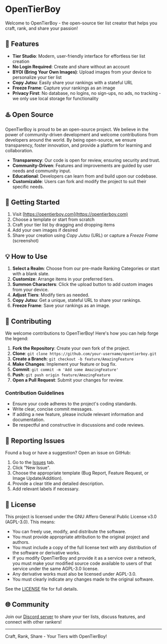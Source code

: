 # OpenTierBoy

Welcome to OpenTierBoy - the open-source tier list creator that helps you craft, rank, and share your passion!

## 🌟 Features

- **Tier Studio**: Modern, user-friendly interface for effortless tier list creation
- **No Login Required**: Create and share without an account
- **BYOI (Bring Your Own Images)**: Upload images from your device to personalize your tier list
- **Copy Jutsu**: Easily share your rankings with a stateful URL
- **Freeze Frame**: Capture your rankings as an image
- **Privacy First**: No database, no logins, no sign-ups, no ads, no tracking - we only use local storage for
  functionality

## ♨️ Open Source

OpenTierBoy is proud to be an open-source project. We believe in the power of community-driven development and welcome
contributions from developers around the world. By being open-source, we ensure transparency, foster innovation, and
provide a platform for learning and collaboration.

- **Transparency**: Our code is open for review, ensuring security and trust.
- **Community-Driven**: Features and improvements are guided by user needs and community input.
- **Educational**: Developers can learn from and build upon our codebase.
- **Customizable**: Users can fork and modify the project to suit their specific needs.

## 🚀 Getting Started

1. Visit [https://opentierboy.com](https://opentierboy.com)
2. Choose a template or start from scratch
3. Craft your tier list by dragging and dropping items
4. Add your own images if desired
5. Share your creation using _Copy Jutsu_ (URL) or capture a _Freeze Frame_ (screenshot)

## 💡 How to Use

1. **Select a Realm**: Choose from our pre-made Ranking Categories or start with a blank slate.
2. **Customize**: Arrange items in your preferred tiers.
3. **Summon Characters**: Click the upload button to add custom images from your device.
4. **Adjust Tiers**: Modify tiers as needed.
5. **Copy Jutsu**: Get a unique, stateful URL to share your rankings.
6. **Freeze Frame**: Save your rankings as an image.

## 🤝 Contributing

We welcome contributions to OpenTierBoy! Here's how you can help forge the legend:

1. **Fork the Repository**: Create your own fork of the project.
2. **Clone**: `git clone https://github.com/your-username/opentierboy.git`
3. **Create a Branch**: `git checkout -b feature/AmazingFeature`
4. **Make Changes**: Implement your feature or bug fix.
5. **Commit**: `git commit -m 'Add some AmazingFeature'`
6. **Push**: `git push origin feature/AmazingFeature`
7. **Open a Pull Request**: Submit your changes for review.

### Contribution Guidelines

- Ensure your code adheres to the project's coding standards.
- Write clear, concise commit messages.
- If adding a new feature, please include relevant information and documentation.
- Be respectful and constructive in discussions and code reviews.

## 🐛 Reporting Issues

Found a bug or have a suggestion? Open an issue on GitHub:

1. Go to the [Issues](https://github.com/yourusername/opentierboy/issues) tab.
2. Click "New Issue".
3. Choose the appropriate template (Bug Report, Feature Request, or Image Update/Addition).
4. Provide a clear title and detailed description.
5. Add relevant labels if necessary.

## 📜 License

This project is licensed under the GNU Affero General Public License v3.0 (AGPL-3.0).
This means:

- You can freely use, modify, and distribute the software.
- You must provide appropriate attribution to the original project and authors.
- You must include a copy of the full license text with any distribution of the software or derivative works.
- If you modify OpenTierBoy and provide it as a service over a network, you must make your modified source code
  available to users of that service under the same AGPL-3.0 license.
- Any derivative works must also be licensed under AGPL-3.0.
- You must clearly indicate any changes made to the original software.

See the [LICENSE](LICENSE) file for full details.

## 🌐 Community

Join our [Discord server](https://discord.gg/CEtDSHV38b) to share your tier lists, discuss features, and connect
with other rankers!

---

Craft, Rank, Share - Your Tiers with OpenTierBoy!
